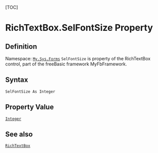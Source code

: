 [TOC]
# RichTextBox.SelFontSize Property

## Definition
Namespace: [`My.Sys.Forms`](My.Sys.Forms.md)
`SelFontSize` is property of the RichTextBox control, part of the freeBasic framework MyFbFramework.
## Syntax
```freeBasic
SelFontSize As Integer
```
## Property Value
[`Integer`]("https://www.freebasic.net/wiki/KeyPgInteger")
## See also
[`RichTextBox`](RichTextBox.md)
